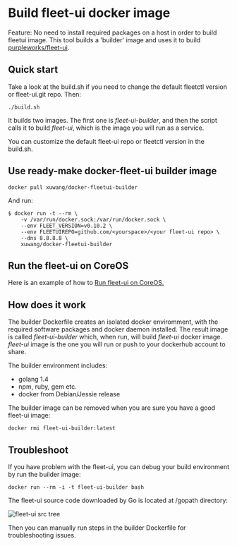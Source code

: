# Build fleet-ui docker image

Feature: No need to install required packages on a host in order to build fleetui image. This tool builds a 'builder' image and uses it to build [purpleworks/fleet-ui](https://github.com/purpleworks/fleet-ui.git).
 
## Quick start

Take a look at the build.sh if you need to change the default fleetctl version or fleet-ui.git repo. Then:

	./build.sh
	
  It builds two images. The first one is _fleet-ui-builder_, and then the script calls it to build _fleet-ui_, which is the image you will run as a service.
  
  You can customize the default fleet-ui repo or fleetctl version in the build.sh.

## Use ready-make docker-fleet-ui builder image
```
docker pull xuwang/docker-fleetui-builder
```

And run:
```
$ docker run -t --rm \
	-v /var/run/docker.sock:/var/run/docker.sock \
	--env FLEET_VERSION=v0.10.2 \
	--env FLEETUIREPO=github.com/<yourspace>/<your fleet-ui repo> \
	--dns 8.8.8.8 \
	xuwang/docker-fleetui-builder
```

## Run the fleet-ui on CoreOS

Here is an example of how to [Run fleet-ui on CoreOS.](https://github.com/xuwang/coreos-docker-dev/blob/master/README-fleet-ui.md)

## How does it work

The builder Dockerfile creates an isolated docker enviromment, with the required software packages and docker daemon installed. The result 
image is called _fleet-ui-builder_ which, when run, will build _fleet-ui_ docker image. _fleet-ui_ image is the one you will run or push to your dockerhub account to share. 

The builder environment includes:

* golang 1.4
* npm, ruby, gem etc.
* docker from Debian/Jessie release

The builder image can be removed when you are sure you have a good fleet-ui image: 

	docker rmi fleet-ui-builder:latest

## Troubleshoot

If you have problem with the fleet-ui, you can debug your build environment by run the builder image:

	docker run --rm -i -t fleet-ui-builder bash

The fleet-ui source code downloaded by Go is located at /gopath directory:

![fleet-ui src tree](https://github.com/xuwang/docker-fleetui-builder/blob/master/images/fleet-ui-src.png "fleet-ui src tree")

Then you can manually run steps in the builder Dockerfile for troubleshooting issues.
